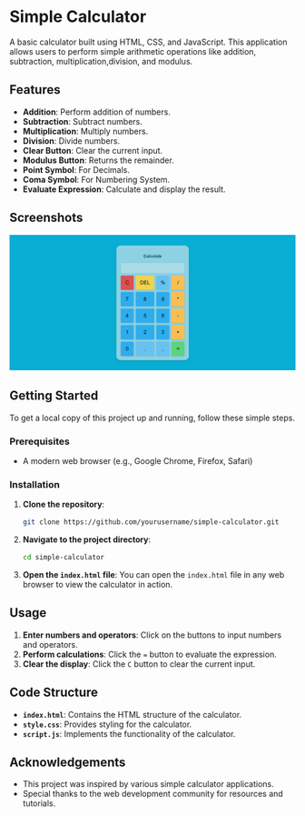 # Simple Calculator
A basic calculator built using HTML, CSS, and JavaScript. This application allows users to perform simple arithmetic operations like addition, subtraction, multiplication,division, and modulus.

## Features
- **Addition**: Perform addition of numbers.
- **Subtraction**: Subtract numbers.
- **Multiplication**: Multiply numbers.
- **Division**: Divide numbers.
- **Clear Button**: Clear the current input.
- **Modulus Button**: Returns the remainder.
- **Point Symbol**: For Decimals.
- **Coma Symbol**: For Numbering System.
- **Evaluate Expression**: Calculate and display the result.

## Screenshots
![Calculator Screenshot](Screenshot%202024-09-17%20042409.png)

## Getting Started
To get a local copy of this project up and running, follow these simple steps.
### Prerequisites
- A modern web browser (e.g., Google Chrome, Firefox, Safari)
### Installation
1. **Clone the repository**:
    ```bash
    git clone https://github.com/yourusername/simple-calculator.git
    ```
2. **Navigate to the project directory**:
    ```bash
    cd simple-calculator
    ```
3. **Open the `index.html` file**:
    You can open the `index.html` file in any web browser to view the calculator in action.
   
## Usage
1. **Enter numbers and operators**: Click on the buttons to input numbers and operators.
2. **Perform calculations**: Click the `=` button to evaluate the expression.
3. **Clear the display**: Click the `C` button to clear the current input.

## Code Structure
- **`index.html`**: Contains the HTML structure of the calculator.
- **`style.css`**: Provides styling for the calculator.
- **`script.js`**: Implements the functionality of the calculator.

## Acknowledgements
- This project was inspired by various simple calculator applications.
- Special thanks to the web development community for resources and tutorials.

